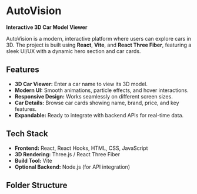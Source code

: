 # AutoVision

**Interactive 3D Car Model Viewer**

AutoVision is a modern, interactive platform where users can explore cars in 3D. The project is built using **React**, **Vite**, and **React Three Fiber**, featuring a sleek UI/UX with a dynamic hero section and car cards.

## Features

- **3D Car Viewer:** Enter a car name to view its 3D model.
- **Modern UI:** Smooth animations, particle effects, and hover interactions.
- **Responsive Design:** Works seamlessly on different screen sizes.
- **Car Details:** Browse car cards showing name, brand, price, and key features.
- **Expandable:** Ready to integrate with backend APIs for real-time data.

## Tech Stack

- **Frontend:** React, React Hooks, HTML, CSS, JavaScript
- **3D Rendering:** Three.js / React Three Fiber
- **Build Tool:** Vite
- **Optional Backend:** Node.js (for API integration)

## Folder Structure

